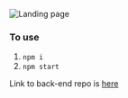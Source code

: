 ![Landing page](https://github.com/jong86/cleaning-service-frontendweb/blob/master/docs/vancleaninganimated.gif)

### To use
1. `npm i`
2. `npm start`


Link to back-end repo is [here](https://github.com/jong86/cleaning-service-api)